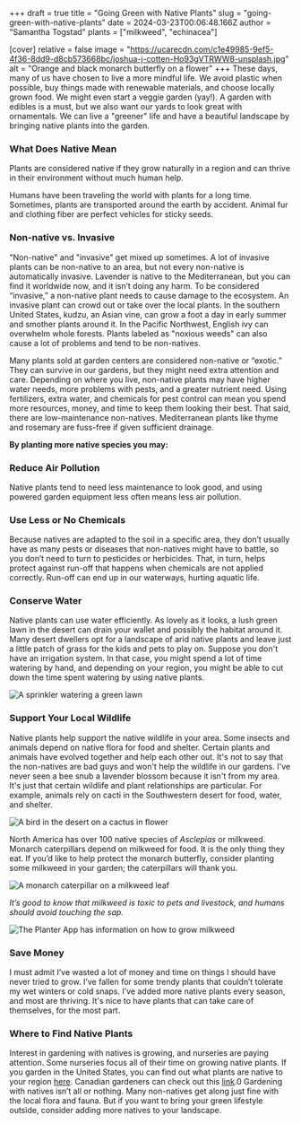 +++
draft = true
title = "Going Green with Native Plants"
slug = "going-green-with-native-plants"
date = 2024-03-23T00:06:48.166Z
author = "Samantha Togstad"
plants = ["milkweed", "echinacea"]

[cover]
relative = false
image = "https://ucarecdn.com/c1e49985-9ef5-4f36-8dd9-d8cb573668bc/joshua-j-cotten-Ho93gVTRWW8-unsplash.jpg"
alt = "Orange and black monarch butterfly on a flower"
+++
These days, many of us have chosen to live a more mindful life. We avoid plastic when possible, buy things made with renewable materials, and choose locally grown food. We might even start a veggie garden (yay!). A garden with edibles is a must, but we also want our yards to look great with ornamentals. We can live a "greener" life and have a beautiful landscape by bringing native plants into the garden.

### What Does Native Mean

Plants are considered native if they grow naturally in a region and can thrive in their environment without much human help. 

Humans have been traveling the world with plants for a long time. Sometimes, plants are transported around the earth by accident. Animal fur and clothing fiber are perfect vehicles for sticky seeds.  

### Non-native vs. Invasive

"Non-native" and "invasive" get mixed up sometimes. A lot of invasive plants can be non-native to an area, but not every non-native is automatically invasive.  Lavender is native to the Mediterranean, but you can find it worldwide now, and it isn’t doing any harm. To be considered “invasive,” a non-native plant needs to cause damage to the ecosystem. An invasive plant can crowd out or take over the local plants. In the southern United States, kudzu, an Asian vine, can grow a foot a day in early summer and smother plants around it. In the Pacific Northwest, English ivy can overwhelm whole forests. Plants labeled as "noxious weeds" can also cause a lot of problems and tend to be non-natives. 

Many plants sold at garden centers are considered non-native or “exotic.” They can survive in our gardens, but they might need extra attention and care. Depending on where you live, non-native plants may have higher water needs, more problems with pests, and a greater nutrient need. Using fertilizers, extra water, and chemicals for pest control can mean you spend more resources, money, and time to keep them looking their best. That said, there are low-maintenance non-natives. Mediterranean plants like thyme and rosemary are fuss-free if given sufficient drainage. 

**By planting more native species you may:**

### Reduce Air Pollution

Native plants tend to need less maintenance to look good, and using powered garden equipment less often means less air pollution. 

### Use Less or No Chemicals

Because natives are adapted to the soil in a specific area, they don’t usually have as many pests or diseases that non-natives might have to battle, so you don’t need to turn to pesticides or herbicides. That, in turn, helps protect against run-off  that happens when chemicals are not applied correctly. Run-off can end up in our waterways, hurting aquatic life. 

### Conserve Water

 Native plants can use water efficiently. As lovely as it looks, a lush green lawn in the desert can drain your wallet and possibly the habitat around it. Many desert dwellers opt for a landscape of arid native plants and leave just a little patch of grass for the kids and pets to play on. Suppose you don't have an irrigation system. In that case, you might spend a lot of time watering by hand, and depending on your region, you might be able to cut down the time spent watering by using native plants. 

![A sprinkler watering a green lawn](https://ucarecdn.com/30c7c569-baf9-4340-809d-3a7c658a9223/paul-moody--zbcx0Lvsfw-unsplash.jpg)

### Support Your Local Wildlife

Native plants help support the native wildlife in your area. Some insects and animals depend on native flora for food and shelter. Certain plants and animals have evolved together and help each other out. It's not to say that the non-natives are bad guys and won't help the wildlife in our gardens. I've never seen a bee snub a lavender blossom because it isn't from my area. It's just that certain wildlife and plant relationships are particular. For example, animals rely on cacti in the Southwestern desert for food, water, and shelter. 

![A bird in the desert on a cactus in flower](https://ucarecdn.com/d72d5b01-db02-4b2c-a237-5db06e198447/oleksandr-sushko-Q1UA7LDupJc-unsplash.jpg)

North America has over 100 native species of *Asclepias* or milkweed. Monarch caterpillars depend on milkweed for food. It is the only thing they eat. If you’d like to help protect the monarch butterfly, consider planting some milkweed in your garden; the caterpillars will thank you. 

![A monarch caterpillar on a milkweed leaf](https://ucarecdn.com/b19bd450-502c-44d3-b324-e91fc2c40c75/monarchcaterpillar.jpg)

*It’s good to know that milkweed is toxic to pets and livestock, and humans should avoid touching the sap.*

![The Planter App has information on how to grow milkweed](https://ucarecdn.com/99303c92-6079-43a1-8577-c9bf3e264179/Screenshot%20(19).png "The Planter app has tips on how to grow milkweed")

### Save Money

I must admit I’ve wasted a lot of money and time on things I should have never tried to grow. I’ve fallen for some trendy plants that couldn’t tolerate my wet winters or cold snaps. I’ve added more native plants every season, and most are thriving. It's nice to have plants that can take care of themselves, for the most part.  

### Where to Find Native Plants

Interest in gardening with natives is growing, and nurseries are paying attention. Some nurseries focus all of their time on growing native plants. If you garden in the United States, you can find out what plants are native to your region [here](https://nativeplantfinder.nwf.org/Plants). Canadian gardeners can check out this [link](https://pollinatorpartnership.ca/en/find-your-roots).0 Gardening with natives isn’t all or nothing. Many non-natives get along just fine with the local flora and fauna. But if you want to bring your green lifestyle outside, consider adding more natives to your landscape.
